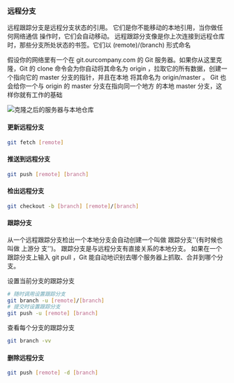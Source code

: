### 远程分支

远程跟踪分支是远程分支状态的引用。 它们是你不能移动的本地引用，当你做任何网络通信 操作时，它们会自动移动。 远程跟踪分支像是你上次连接到远程仓库时，那些分支所处状态的书签。它们以 (remote)/(branch) 形式命名

假设你的网络里有一个在 git.ourcompany.com 的 Git 服务器。如果你从这里克隆，Git 的 clone 命令会为你自动将其命名为 origin ，拉取它的所有数据，创建一个指向它的 master 分支的指针，并且在本地 将其命名为 origin/master 。 Git 也会给你一个与 origin 的 master 分支在指向同一个地方 的本地 master 分支，这样你就有工作的基础

![克隆之后的服务器与本地仓库](https://ws2.sinaimg.cn/large/006tNbRwgy1fyr58birnxj313e0s0dnl.jpg)

#### 更新远程分支

```sh
git fetch [remote]
```

#### 推送到远程分支

```sh
git push [remote] [branch]
```

#### 检出远程分支

```sh
git checkout -b [branch] [remote]/[branch]
```

#### 跟踪分支

从一个远程跟踪分支检出一个本地分支会自动创建一个叫做 跟踪分支''(有时候也叫做 上游分 支'')。 跟踪分支是与远程分支有直接关系的本地分支。 如果在一个跟踪分支上输入 git pull ，Git 能自动地识别去哪个服务器上抓取、合并到哪个分支。

设置当前分支的跟踪分支

```sh
# 随时调用设置跟踪分支
git branch -u [remote]/[branch]
# 提交时设置跟踪分支
git push -u [remote] [branch]
```

查看每个分支的跟踪分支

```sh
git branch -vv
```

#### 删除远程分支

```sh
git push [remote] -d [branch]
```
